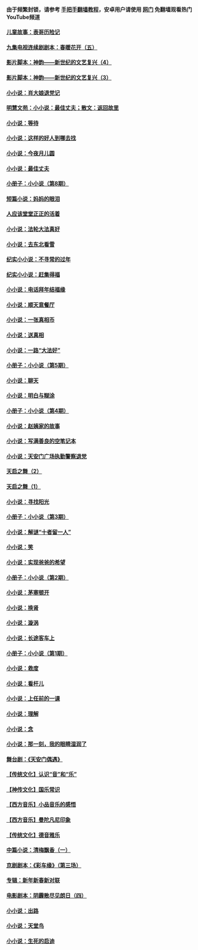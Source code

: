 #### 由于频繁封锁，请参考 [手把手翻墙教程](https://github.com/gfw-breaker/guides/wiki/)，安卓用户请使用 [网门](https://github.com/gfw-breaker/nogfw/blob/master/dl.md?t=05262101) 免翻墙观看热门YouTube频道 

#### [儿童故事：表哥历险记](../pages/328/383535.md?t=05262101) 

#### [九集电视连续剧剧本：春暖花开（五）](../pages/328/275919.md?t=05262101) 

#### [影片脚本：神韵——新世纪的文艺复兴（4）](../pages/328/266089.md?t=05262101) 

#### [影片脚本：神韵——新世纪的文艺复兴（3）](../pages/328/266087.md?t=05262101) 

#### [小小说：肖大娘退党记](../pages/328/239807.md?t=05262101) 

#### [明慧文苑：小小说：最佳丈夫；散文：返回故里](../pages/328/3439.md?t=05262101) 

#### [小小说：等待](../pages/328/223927.md?t=05262101) 

#### [小小说：这样的好人到哪去找](../pages/328/209396.md?t=05262101) 

#### [小小说：今夜月儿圆](../pages/328/193588.md?t=05262101) 

#### [小小说：最佳丈夫](../pages/328/190938.md?t=05262101) 

#### [小册子：小小说（第8期）](../pages/328/188202.md?t=05262101) 

#### [短篇小说：妈妈的眼泪](../pages/328/187712.md?t=05262101) 

#### [人应该堂堂正正的活着](../pages/328/182430.md?t=05262101) 

#### [小小说：法轮大法真好](../pages/328/174669.md?t=05262101) 

#### [小小说：去东北看雪](../pages/328/173882.md?t=05262101) 

#### [纪实小小说：不寻常的过年](../pages/328/173187.md?t=05262101) 

#### [纪实小小说：赶集得福](../pages/328/172652.md?t=05262101) 

#### [小小说：电话拜年结福缘](../pages/328/172533.md?t=05262101) 

#### [小小说：顺天意餐厅](../pages/328/170182.md?t=05262101) 

#### [小小说：一张真相币](../pages/328/169410.md?t=05262101) 

#### [小小说：送真相](../pages/328/166713.md?t=05262101) 

#### [小小说：一路“大法好”](../pages/328/162016.md?t=05262101) 

#### [小册子：小小说（第5期）](../pages/328/161131.md?t=05262101) 

#### [小小说：聊天](../pages/328/159640.md?t=05262101) 

#### [小小说：明白与糊涂](../pages/328/158101.md?t=05262101) 

#### [小册子：小小说（第4期）](../pages/328/158006.md?t=05262101) 

#### [小小说：赵姨家的故事](../pages/328/157843.md?t=05262101) 

#### [小小说：写满善良的空笔记本](../pages/328/157382.md?t=05262101) 

#### [小小说：天安门广场执勤警察退党](../pages/328/156982.md?t=05262101) 

#### [天启之舞（2）](../pages/328/153440.md?t=05262101) 

#### [天启之舞（1）](../pages/328/153439.md?t=05262101) 

#### [小小说：寻找阳光](../pages/328/153065.md?t=05262101) 

#### [小册子：小小说（第3期）](../pages/328/151715.md?t=05262101) 

#### [小小说：解谜“十者留一人”](../pages/328/148967.md?t=05262101) 

#### [小小说：笑](../pages/328/148905.md?t=05262101) 

#### [小小说：实现爸爸的希望](../pages/328/148096.md?t=05262101) 

#### [小册子：小小说（第2期）](../pages/328/147214.md?t=05262101) 

#### [小小说：茅塞顿开](../pages/328/147030.md?t=05262101) 

#### [小小说：换肾](../pages/328/146770.md?t=05262101) 

#### [小小说：漩涡](../pages/328/146683.md?t=05262101) 

#### [小小说：长途客车上](../pages/328/145076.md?t=05262101) 

#### [小册子：小小说（第1期）](../pages/328/143963.md?t=05262101) 

#### [小小说：救度](../pages/328/143927.md?t=05262101) 

#### [小小说：看杆儿](../pages/328/142137.md?t=05262101) 

#### [小小说：上任前的一课](../pages/328/140808.md?t=05262101) 

#### [小小说：理解](../pages/328/140476.md?t=05262101) 

#### [小小说：念](../pages/328/139513.md?t=05262101) 

#### [小小说：那一刻，我的眼睛湿润了](../pages/328/138476.md?t=05262101) 

#### [舞台剧：《天安门偶遇》](../pages/328/117155.md?t=05262101) 

#### [【传统文化】认识“音”和“乐”](../pages/328/108667.md?t=05262101) 

#### [【神传文化】国乐常识](../pages/328/104225.md?t=05262101) 

#### [【西方音乐】小品音乐的感悟](../pages/328/102924.md?t=05262101) 

#### [【西方音乐】曼陀凡尼印象](../pages/328/102922.md?t=05262101) 

#### [【传统文化】德音雅乐](../pages/328/102923.md?t=05262101) 

#### [中篇小说：清梅飘香（一）](../pages/328/101058.md?t=05262101) 

#### [京剧剧本：《彩车缘》（第三场）](../pages/328/96434.md?t=05262101) 

#### [专辑：新年新春新对联](../pages/328/94991.md?t=05262101) 

#### [电影剧本：阴霾散尽见朗日（四）](../pages/328/87081.md?t=05262101) 

#### [小小说：出路](../pages/328/84848.md?t=05262101) 

#### [小小说：天堂鸟](../pages/328/83084.md?t=05262101) 

#### [小小说：生死的启迪](../pages/328/70977.md?t=05262101) 

